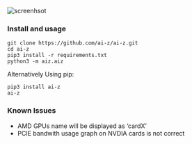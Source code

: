 
![screenhsot](http://www.ai-z.org/assets/screenshot01.png)

### Install and usage
```
git clone https://github.com/ai-z/ai-z.git
cd ai-z
pip3 install -r requirements.txt
python3 -m aiz.aiz
```
Alternatively Using pip:
```
pip3 install ai-z
ai-z
```


### Known Issues

* AMD GPUs name will be displayed as ‘cardX’
* PCIE bandwith usage graph on NVDIA cards is not correct
